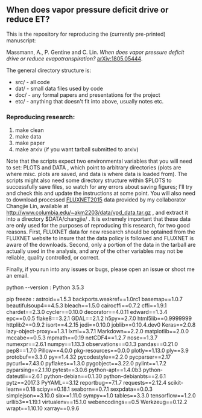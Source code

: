 ## When does vapor pressure deficit drive or reduce ET? 

This is the repository for reproducing the (currently pre-printed) manuscript:

Massmann, A., P. Gentine and C. Lin. _When does vapor pressure deficit drive or reduce evapotranspiration?_ [arXiv:1805.05444](https://arxiv.org/abs/1805.05444).

The general directory structure is:

* src/ - all code
* dat/ - small data files used by code
* doc/ - any formal papers and presentations for the project 
* etc/ - anything that doesn't fit into above, usually notes etc.

### Reproducing research:

1) make clean
2) make data
3) make paper
4) make arxiv (if you want tarball submitted to arxiv)

Note that the scripts expect two environmental variables that you will need to set: PLOTS and DATA , which point to arbitrary directories (plots are where misc. plots are saved, and data is where data is loaded from). The scripts might also need some directory structure within $PLOTS to successfully save files, so watch for any errors about saving figures; I'll try and check this and update the instructions at some point. You will also need to download processed [FLUXNET2015](https://fluxnet.fluxdata.org/data/fluxnet2015-dataset/) data provided by my collaborator Changjie Lin, available at http://www.columbia.edu/~akm2203/data/vpd_data.tar.gz , and extract it into a directory $DATA/changjie/ . It is extremely important that these data are only used for the purposes of reproducing this research, for two good reasons. First, FLUXNET data for new research should be optained from the FLUXNET website to insure that the data policy is followed and FLUXNET is aware of the downloads. Second, only a portion of the data in the tarball are actually used in the analysis, and any of the other variables may not be reliable, quality controlled, or correct.  

Finally, if you run into any issues or bugs, please open an issue or shoot me an email. 

python --version : Python 3.5.3

pip freeze :
astroid==1.5.3
backports.weakref==1.0rc1
basemap==1.0.7
beautifulsoup4==4.5.3
bleach==1.5.0
cairocffi==0.7.2
cffi==1.9.1
chardet==2.3.0
cycler==0.10.0
decorator==4.0.11
edward==1.3.4
epc==0.0.5
flake8==3.2.1
GDAL==2.1.2
h5py==2.7.0
html5lib==0.9999999
httplib2==0.9.2
isort==4.2.15
jedi==0.10.0
joblib==0.10.4.dev0
Keras==2.0.8
lazy-object-proxy==1.3.1
lxml==3.7.1
Markdown==2.2.0
matplotlib==2.0.0
mccabe==0.5.3
mpmath==0.19
netCDF4==1.2.7
nose==1.3.7
numexpr==2.6.1
numpy==1.13.3
observations==0.1.3
pandas==0.21.0
pep8==1.7.0
Pillow==4.0.0
pkg-resources==0.0.0
plotly==1.13.0
ply==3.9
protobuf==3.3.0
py==1.4.32
pycodestyle==2.2.0
pycparser==2.17
pycurl==7.43.0
pyflakes==1.3.0
pygobject==3.22.0
pylint==1.7.2
pyparsing==2.1.10
pytest==3.0.6
python-apt==1.4.0b3
python-dateutil==2.6.1
python-debian==0.1.30
python-debianbts==2.6.1
pytz==2017.3
PyYAML==3.12
reportbug==7.1.7
requests==2.12.4
scikit-learn==0.18
scipy==0.18.1
seaborn==0.7.1
sexpdata==0.0.3
simplejson==3.10.0
six==1.11.0
sympy==1.0
tables==3.3.0
tensorflow==1.2.0
urllib3==1.19.1
virtualenv==15.1.0
webencodings==0.5
Werkzeug==0.12.2
wrapt==1.10.10
xarray==0.9.6